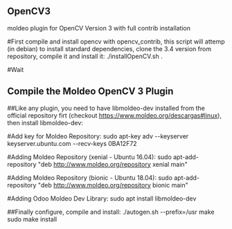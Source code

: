 ## OpenCV3
moldeo plugin for OpenCV Version 3 with full contrib installation

#First compile and install opencv with opencv_contrib, this script will attemp (in debian) to install standard dependencies, clone the 3.4 version from repository, compile it and install it:
./installOpenCV.sh .

#Wait

## Compile the Moldeo OpenCV 3 Plugin

##Like any plugin, you need to have libmoldeo-dev installed from the official repository firt (checkout https://www.moldeo.org/descargas#linux), then install libmoldeo-dev:

#Add key for Moldeo Repository:
sudo apt-key adv --keyserver keyserver.ubuntu.com --recv-keys 0BA12F72

#Adding Moldeo Repository (xenial - Ubuntu 16.04):
sudo apt-add-repository "deb http://www.moldeo.org/repository xenial main"

#Adding Moldeo Repository (bionic - Ubuntu 18.04):
sudo apt-add-repository "deb http://www.moldeo.org/repository bionic main"

#Adding Odoo Moldeo Dev Library:
sudo apt install libmoldeo-dev

##Finally configure, compile and install:
./autogen.sh --prefix=/usr
make
sudo make install
